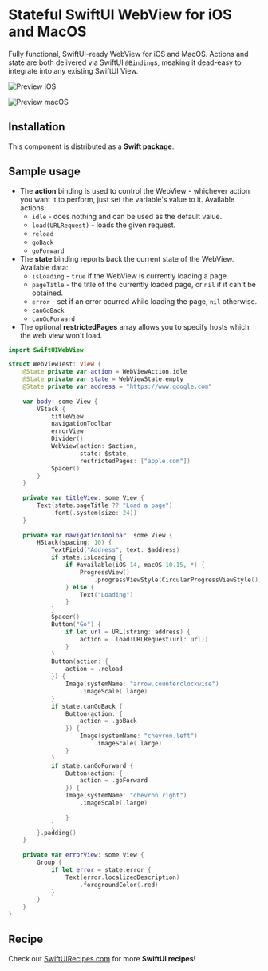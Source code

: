 # Stateful SwiftUI WebView for iOS and MacOS

Fully functional, SwiftUI-ready WebView for iOS and MacOS. Actions and state are both delivered via SwiftUI `@Binding`s, meaking it dead-easy to integrate into any existing SwiftUI View.

![Preview iOS](https://github.com/globulus/swiftui-webview/blob/main/Images/preview_ios.gif?raw=true)

![Preview macOS](https://github.com/globulus/swiftui-webview/blob/main/Images/preview_macos.gif?raw=true)

## Installation

This component is distributed as a **Swift package**.

## Sample usage

 * The **action** binding is used to control the WebView - whichever action you want it to perform, just set the variable's value to it. Available actions:
   + `idle` - does nothing and can be used as the default value.
   + `load(URLRequest)` - loads the given request.
   + `reload`
   + `goBack`
   + `goForward`
 * The **state** binding reports back the current state of the WebView. Available data:
   + `isLoading` - `true` if the WebView is currently loading a page.
   + `pageTitle` - the title of the currently loaded page, or `nil` if it can't be obtained.
   + `error` - set if an error ocurred while loading the page, `nil` otherwise.
   + `canGoBack`
   + `canGoForward`
 * The optional **restrictedPages** array allows you to specify hosts which the web view won't load.

```swift
import SwiftUIWebView

struct WebViewTest: View {
    @State private var action = WebViewAction.idle
    @State private var state = WebViewState.empty
    @State private var address = "https://www.google.com"
    
    var body: some View {
        VStack {
            titleView
            navigationToolbar
            errorView
            Divider()
            WebView(action: $action,
                    state: $state,
                    restrictedPages: ["apple.com"])
            Spacer()
        }
    }
    
    private var titleView: some View {
        Text(state.pageTitle ?? "Load a page")
            .font(.system(size: 24))
    }
    
    private var navigationToolbar: some View {
        HStack(spacing: 10) {
            TextField("Address", text: $address)
            if state.isLoading {
                if #available(iOS 14, macOS 10.15, *) {
                    ProgressView()
                        .progressViewStyle(CircularProgressViewStyle())
                } else {
                    Text("Loading")
                }
            }
            Spacer()
            Button("Go") {
                if let url = URL(string: address) {
                    action = .load(URLRequest(url: url))
                }
            }
            Button(action: {
                action = .reload
            }) {
                Image(systemName: "arrow.counterclockwise")
                    .imageScale(.large)
            }
            if state.canGoBack {
                Button(action: {
                    action = .goBack
                }) {
                    Image(systemName: "chevron.left")
                        .imageScale(.large)
                }
            }
            if state.canGoForward {
                Button(action: {
                    action = .goForward
                }) {
                Image(systemName: "chevron.right")
                    .imageScale(.large)
                    
                }
            }
        }.padding()
    }
    
    private var errorView: some View {
        Group {
            if let error = state.error {
                Text(error.localizedDescription)
                    .foregroundColor(.red)
            }
        }
    }
}
```

## Recipe

Check out [SwiftUIRecipes.com](https://swiftuirecipes.com) for more **SwiftUI recipes**!
